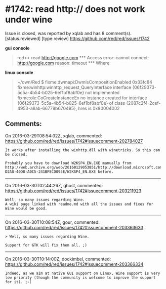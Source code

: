 
#1742: read http:// does not work under wine
================================================================================
Issue is closed, was reported by xqlab and has 8 comment(s).
[status.reviewed] [type.review]
<https://github.com/red/red/issues/1742>

**gui console**

> red>> read http://google.com
> **\* Access error: cannot connect: http://google.com reason: timeout
> **\* Where: 

**linux console**

> ~/own/Red $ fixme:dwmapi:DwmIsCompositionEnabled 0x33fc84
> fixme:winhttp:winhttp_request_QueryInterface interface {06f29373-5c5a-4b54-b025-6ef1bf8abf0e} not implemented
> fixme:ole:CoCreateInstanceEx no instance created for interface {06f29373-5c5a-4b54-b025-6ef1bf8abf0e} of class {2087c2f4-2cef-4953-a8ab-66779b670495}, hres is 0x80004002



Comments:
--------------------------------------------------------------------------------

On 2016-03-29T08:54:02Z, xqlab, commented:
<https://github.com/red/red/issues/1742#issuecomment-202784027>

    It works after installing the winhttp.dll with winetricks. So this can be closed.
    
    Probably you have to download W2KSP4_EN.EXE manually from http://web.archive.org/web/20160129053851/http://download.microsoft.com/download/E/6/A/E6A04295-D2A8-40D0-A0C5-241BFECD095E/W2KSP4_EN.EXE before.

--------------------------------------------------------------------------------

On 2016-03-30T02:44:26Z, ghost, commented:
<https://github.com/red/red/issues/1742#issuecomment-203211923>

    Well, so many issues regarding Wine.
    A wiki page linked with readme.md with all the issues and fixes for Wine would be good. 

--------------------------------------------------------------------------------

On 2016-03-30T10:08:54Z, gour, commented:
<https://github.com/red/red/issues/1742#issuecomment-203363633>

    > Well, so many issues regarding Wine.
    
    Support for GTK will fix them all. ;)

--------------------------------------------------------------------------------

On 2016-03-30T10:14:00Z, dockimbel, commented:
<https://github.com/red/red/issues/1742#issuecomment-203366334>

    Indeed, as we aim at native GUI support on Linux, Wine support is very low priority (though the community is welcome to improve the support for it). ;-)

